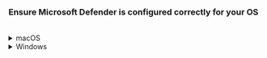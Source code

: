 ### Ensure Microsoft Defender is configured correctly for your OS

<br>
<details>
  <summary>macOS</summary>

  1. Open **Terminal** and run `mdatp health`.
  2. Note down the displayed **org_id**.   

  ?> If this command does not return anything, it indicates your device does not have Defender. Hence, [proceed to onboard your device to SEED](seed-onboarding-instructions-for-macos).

  The org_id displayed depends on the TechPass account used for enrolling your device to SEED. For more information, refer to [organisation IDs and organisation mapping](faqs/organisation-ids-and-mapping).

  3. Based on the **org_id**, identify the organisation of the Defender or the antivirus on your device.
  4. Choose the required step from the following:

  - If your organisation id corresponds to organisations such as WOG or TechPass, it indicates that **Microsoft Defender** has been configured correctly and you can ignore the rest of this section.

  - If your organisation id corresponds to Hive, it indicates that your device is still enrolled with Hive. Contact [GDS team](mailto:gds_den@tech.gov.sg) to to get the Hive offboarding script and proceed to step 5.

  - For all other organisation ids, contact your organisation's MDM administrator or Defender administrator to get the respective offboarding script and proceed to step 5.

  5. Once you get the offboarding script, run it on your device to unenrol Defender from your device completely.

   ?> For more information on how to run the offboarding script to remove Defender, refer to **step d. Remove Microsoft Defender for Endpoint** on [Get the offboarding scripts for Microsoft Defender](get-offboarding-scripts-for-microsoft-defender-atp).


Now, within few hours, **Endpoint Manager** pushes the **Microsoft Defender** client to your device with the correct configurations. For more information on the duration, refer to [Microsoft Documentation](https://docs.microsoft.com/en-us/mem/intune/configuration/device-profile-troubleshoot#how-long-does-it-take-for-devices-to-get-a-policy-profile-or-app-after-they-are-assigned).

At any time, users can Sign in to Company Portal app, click the three dots and choose **Check status** to check for policy or profile updates. It may take a while to complete the synchronisation. When completed, the screen will show the timestamp of the last successful sync.


</details>

<details>
  <summary>Windows</summary>

1. In the search box on the taskbar, type **regedit**.
2. Choose **Registry Editor** from the results and click **Run as administrator**.
3. In the **Registry Editor**, go to **Computer** > **HKEY_LOCAL_MACHINE** > **SOFTWARE** > **Microsoft** > **Windows Advanced Threat Protection** > **Status**. The OrgId of the Defender or antivirus running on your device will be displayed here.

?> If you do not see the **Windows Advanced Threat Protection** folder, it indicates your device does not have Microsoft Defender. Hence, [proceed to onboard your device to SEED](seed-onboarding-instructions-windows).

The org_id displayed depends on the TechPass account used for enrolling your device to SEED. For more information, refer to [organisation IDs and organisation mapping](faqs/organisation-ids-and-mapping).

4. Based on the **OrgId**, identify the organisation of the Defender or the antivirus on your device.
5. Choose the required step from the following:

- If your organisation id corresponds to organisations such as WOG or TechPass, it indicates that **Microsoft Defender** has been configured correctly and ignore the rest of this section.

- If your organisation id corresponds to Hive, it indicates that your device is still enrolled with Hive. Contact [GDS team](mailto:gds_den@tech.gov.sg) to to get the Hive offboarding script and proceed to step 6.

- For all other organisation ids, contact your organisation's MDM administrator or Defender administrator to get the respective offboarding script and proceed to step 6.

6. Once you get the offboarding script for your current MDM organisation, run it on your device to unenrol your device from it completely.

 ?> For more information on how to run the offboarding script, refer to **step d. Remove Microsoft Defender for Endpoint** on [SEED offboarding guide for Windows users](https://docs.developer.tech.gov.sg/docs/security-suite-for-engineering-endpoint-devices/#/seed-offboarding-instructions-for-windows).

 Now, within few hours, **Endpoint Manager** pushes the **Microsoft Defender** client to your device with the correct configurations. For more information on the duration, refer to [Microsoft Documentation](https://docs.microsoft.com/en-us/mem/intune/configuration/device-profile-troubleshoot#how-long-does-it-take-for-devices-to-get-a-policy-profile-or-app-after-they-are-assigned).

 At any time, users can manually sync by going to **Start** > **Settings** > **Accounts** > **Access work or school** > **Work or School Account** > **Info** > **Sync**. Alternatively, Open the Company Portal app on your device, go to **Settings** > **Sync**. Wait while Company Portal syncs your device. When complete, the screen will show the timestamp of the last successful sync.

<!--7. Repeat steps 1-5 to confirm if **Microsoft Defender** is configured correctly.-->
